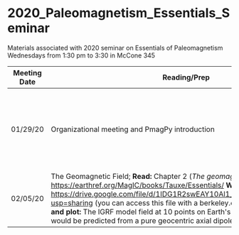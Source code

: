 # 2020_Paleomagnetism_Essentials_Seminar

Materials associated with 2020 seminar on Essentials of Paleomagnetism
Wednesdays from 1:30 pm to 3:30 in McCone 345

| Meeting Date | Reading/Prep | During seminar |
|--------------|--------------|----------------|
|01/29/20| Organizational meeting and PmagPy introduction | Install Anaconda; Plot IGRF on the day you were born in PmagPy and by hand |
|02/05/20| The Geomagnetic Field; **Read:** Chapter 2 (*The geomagnetic field*) of https://earthref.org/MagIC/books/Tauxe/Essentials/ **Watch:** https://drive.google.com/file/d/1IDG1R2swEAY10Al1_nVCLHO6GSdkZAjx/view?usp=sharing (you can access this file with a berkeley.edu address) **Calculate and plot:** The IGRF model field at 10 points on Earth's surface compared to what would be predicted from a pure geocentric axial dipole | |
